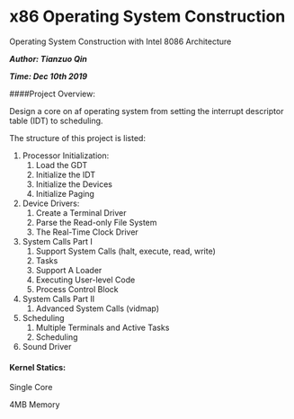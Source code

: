 # x86 Operating System Construction
Operating System Construction with Intel 8086 Architecture

***Author: Tianzuo Qin***

***Time: Dec 10th 2019***

####Project Overview:

Design a core on af operating system from setting the interrupt descriptor table (IDT) to scheduling. 

The structure of this project is listed:

1. Processor Initialization:
   1. Load the GDT
   2. Initialize the IDT
   3. Initialize the Devices
   4. Initialize Paging
2. Device Drivers:
   1. Create a Terminal Driver
   2. Parse the Read-only File System
   3. The Real-Time Clock Driver
3. System Calls Part I
   1. Support System Calls (halt, execute, read, write)
   2. Tasks
   3. Support A Loader
   4. Executing User-level Code
   5. Process Control Block
4. System Calls Part II
   1. Advanced System Calls (vidmap)
5. Scheduling
   1. Multiple Terminals and Active Tasks
   2. Scheduling
6. Sound Driver



#### Kernel Statics:

Single Core

4MB Memory